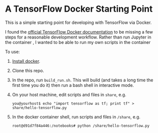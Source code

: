 # A TensorFlow Docker Starting Point

This is a simple starting point for developing with TensorFlow via Docker.

I found the [official TensorFlow Docker documentation](https://www.tensorflow.org/versions/r0.9/get_started/os_setup.html#docker-installation) to be missing a few steps for a reasonable development workflow. Rather than run Jupyter in the container , I wanted to be able to run my own scripts in the container

To use:

1. [Install docker](https://docs.docker.com/engine/installation/).
2. Clone this repo.
3. In the repo, run `build_run.sh`. This will build (and takes a long time the
first time you do it) then run a bash shell in interactive mode.
4. On your host machine, edit scripts and files in `share`, e.g.

    ```
    you@yourhost$ echo "import tensorflow as tf; print tf" > share/hello-tensorflow.py
    ```

5. In the docker container shell, run scripts and files in `/share`, e.g.

    ```
    root@d91d7f84a446:/notebooks# python /share/hello-tensorflow.py
    ```

